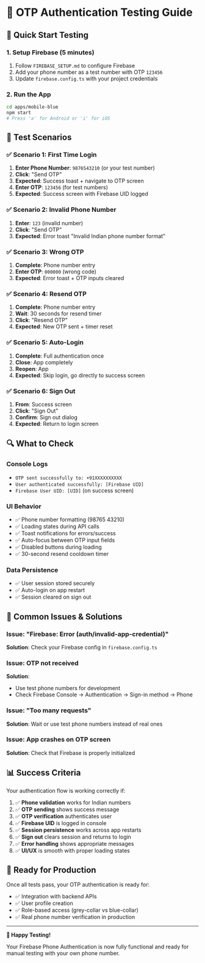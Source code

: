 # 🧪 OTP Authentication Testing Guide

## 🚀 Quick Start Testing

### 1. Setup Firebase (5 minutes)
1. Follow `FIREBASE_SETUP.md` to configure Firebase
2. Add your phone number as a test number with OTP `123456`
3. Update `firebase.config.ts` with your project credentials

### 2. Run the App
```bash
cd apps/mobile-blue
npm start
# Press 'a' for Android or 'i' for iOS
```

## 📱 Test Scenarios

### ✅ Scenario 1: First Time Login
1. **Enter Phone Number**: `9876543210` (or your test number)
2. **Click**: "Send OTP"
3. **Expected**: Success toast + navigate to OTP screen
4. **Enter OTP**: `123456` (for test numbers)
5. **Expected**: Success screen with Firebase UID logged

### ✅ Scenario 2: Invalid Phone Number
1. **Enter**: `123` (invalid number)
2. **Click**: "Send OTP"
3. **Expected**: Error toast "Invalid Indian phone number format"

### ✅ Scenario 3: Wrong OTP
1. **Complete**: Phone number entry
2. **Enter OTP**: `000000` (wrong code)
3. **Expected**: Error toast + OTP inputs cleared

### ✅ Scenario 4: Resend OTP
1. **Complete**: Phone number entry
2. **Wait**: 30 seconds for resend timer
3. **Click**: "Resend OTP"
4. **Expected**: New OTP sent + timer reset

### ✅ Scenario 5: Auto-Login
1. **Complete**: Full authentication once
2. **Close**: App completely
3. **Reopen**: App
4. **Expected**: Skip login, go directly to success screen

### ✅ Scenario 6: Sign Out
1. **From**: Success screen
2. **Click**: "Sign Out"
3. **Confirm**: Sign out dialog
4. **Expected**: Return to login screen

## 🔍 What to Check

### Console Logs
- `OTP sent successfully to: +91XXXXXXXXXX`
- `User authenticated successfully: [Firebase UID]`
- `Firebase User UID: [UID]` (on success screen)

### UI Behavior
- ✅ Phone number formatting (98765 43210)
- ✅ Loading states during API calls
- ✅ Toast notifications for errors/success
- ✅ Auto-focus between OTP input fields
- ✅ Disabled buttons during loading
- ✅ 30-second resend cooldown timer

### Data Persistence
- ✅ User session stored securely
- ✅ Auto-login on app restart
- ✅ Session cleared on sign out

## 🐛 Common Issues & Solutions

### Issue: "Firebase: Error (auth/invalid-app-credential)"
**Solution**: Check your Firebase config in `firebase.config.ts`

### Issue: OTP not received
**Solution**: 
- Use test phone numbers for development
- Check Firebase Console → Authentication → Sign-in method → Phone

### Issue: "Too many requests"
**Solution**: Wait or use test phone numbers instead of real ones

### Issue: App crashes on OTP screen
**Solution**: Check that Firebase is properly initialized

## 📊 Success Criteria

Your authentication flow is working correctly if:

1. ✅ **Phone validation** works for Indian numbers
2. ✅ **OTP sending** shows success message
3. ✅ **OTP verification** authenticates user
4. ✅ **Firebase UID** is logged in console
5. ✅ **Session persistence** works across app restarts
6. ✅ **Sign out** clears session and returns to login
7. ✅ **Error handling** shows appropriate messages
8. ✅ **UI/UX** is smooth with proper loading states

## 🎯 Ready for Production

Once all tests pass, your OTP authentication is ready for:
- ✅ Integration with backend APIs
- ✅ User profile creation
- ✅ Role-based access (grey-collar vs blue-collar)
- ✅ Real phone number verification in production

---

**🎉 Happy Testing!** 

Your Firebase Phone Authentication is now fully functional and ready for manual testing with your own phone number. 